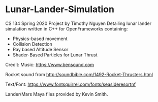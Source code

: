 # Lunar-Lander-Simulation
CS 134 Spring 2020 Project by Timothy Nguyen
Detailing lunar lander simulation written in C++ for OpenFrameworks containing:
- Physics-based movement
- Collision Detection 
- Ray based Altitude Sensor
- Shader-Based Particles for Lunar Thrust


Credit:
Music: https://www.bensound.com

Rocket sound from http://soundbible.com/1492-Rocket-Thrusters.html

Text/Font: https://www.fontsquirrel.com/fonts/seasideresortnf

Lander/Mars Maya files provided by Kevin Smith.
